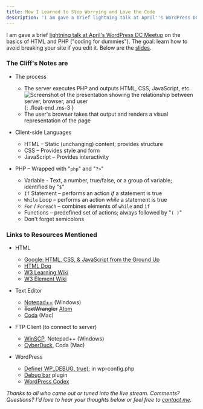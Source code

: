 ```yaml
---
title: How I Learned to Stop Worrying and Love the Code
description: 'I am gave a brief lightning talk at April''s WordPress DC Meetup on the basics of HTML and PHP ("coding for dummies"). The goal: learn how to avoid breaking your website if you edit it. Below are the slides and recording.'
---
```


I am gave a brief [lightning talk at April's WordPress DC Meetup](http://www.meetup.com/wordpressdc/events/16887732/) on the basics of HTML and PHP ("coding for dummies"). The goal: learn how to avoid breaking your site if you edit it. Below are the [slides](http://www.slideshare.net/benbalter/how-i-learned-to-stop-worrying-and-love-the-code).

### The Cliff's Notes are

* The process

  * The server executes PHP and outputs HTML, CSS, JavaScript, etc.![Screenshot of the presentation showing the relationship between server, browser, and user](https://ben.balter.com/wp-content/uploads/2011/04/infographic-300x138.png "infographic"){: .float-end .ms-3 }
  * The user's browser takes that output and renders a visual representation of the page

* Client-side Languages

  * HTML – Static (unchanging) content; provides structure
  * CSS – Provides style and form
  * JavaScript – Provides interactivity

* PHP – Wrapped with "`php`" and "`?>`"

  * Variable - Text, a number, true/false, or a group of variable; identified by "`$`"
  * `If` Statement – performs an action *if* a statement is true
  * `While` Loop – performs an action *while* a statement is true
  * `For` / `Foreach` – combines elements of `while` and `if`
  * Functions – predefined set of actions; always followed by "`( )`"
  * Don't forget semicolons

### Links to Resources Mentioned

* HTML

  * [Google: HTML, CSS, & JavaScript from the Ground Up](https://www.youtube.com/playlist?list=PL697D36B35F92E9E4)
  * [HTML Dog](http://htmldog.com)
  * [W3 Learning Wiki](http://www.w3.org/wiki/HTML/Training)
  * [W3 Element Wiki](http://www.w3.org/wiki/HTML/Elements)

* Text Editor

  * [Notepad++](http://notepad-plus-plus.org/) (Windows)
  * ~~TextWrangler~~ [Atom](https://atom.io)
  * [Coda](http://www.panic.com/coda/) (Mac)

* FTP Client (to connect to server)

  * [WinSCP](http://winscp.net/eng/index.php), Notepad++ (Windows)
  * [CyberDuck](http://cyberduck.ch/), Coda (Mac)

* WordPress

  * [Define( WP_DEBUG, true);](http://codex.wordpress.org/Editing_wp-config.php#Debug) in wp-config.php
  * [Debug bar](http://wordpress.org/extend/plugins/debug-bar/) plugin
  * [WordPress Codex](http://codex.wordpress.org/)

*Thanks to all who came out or tuned into the live stream. Comments? Questions? I'd love to hear your thoughts below or feel free to [contact me](https://ben.balter.com/contact/).*
